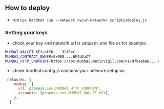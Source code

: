 ## How to deploy

- run ```npx hardhat run --network <your-network> scripts/deploy.js```

### Setting your keys

- check your key and network url is setup in .env file as for example:

```sh
MUMBAI_WALLET_KEY=affb....31f8ec
MUMBAI_CONTRACT_OWNER=0x908....6F4bDaC7
MUMBAI_HTTP_ENDPOINT=https://rpc-mumbai.maticvigil.com/v1/07beabe6....c2305aa6
```

- check hardhat.config.js contains your network setup as:

```js
 networks: {
    mumbai: {
      url: process.env.MUMBAI_HTTP_ENDPOINT,
      accounts: [process.env.MUMBAI_WALLET_KEY],
    },
  }
```